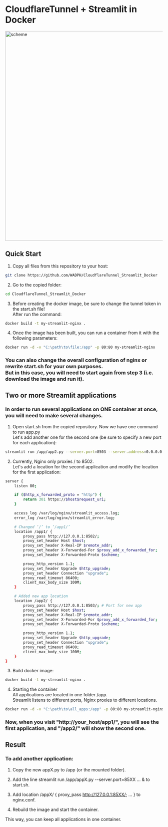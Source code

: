 # CloudflareTunnel + Streamlit in Docker

<img width="1536" height="670" alt="scheme" src="https://github.com/user-attachments/assets/e69e7d71-43ff-4cc8-a8fb-6220b46c7495" />


## Quick Start

1. Copy all files from this repository to your host:
```bash
git clone https://github.com/WADPH/CloudflareTunnel_Streamlit_Docker
```` 
2. Go to the copied folder:
```bash
cd CloudflareTunnel_Streamlit_Docker
````
3. Before creating the docker image, be sure to change the tunnel token in the start.sh file! <br>
After run the command:
```bash
docker build -t my-streamlit-nginx .
````
4. Once the image has been built, you can run a container from it with the following parameters:
```bash
docker run -d -v "C:\path\to\file:/app" -p 80:80 my-streamlit-nginx
````
### You can also change the overall configuration of nginx or rewrite start.sh for your own purposes. <br> But in this case, you will need to start again from step 3 (i.e. download the image and run it).


## Two or more Streamlit applications
### In order to run several applications on ONE container at once, you will need to make several changes.

1. Open start.sh from the copied repository. Now we have one command to run app.py <br>Let's add another one for the second one (be sure to specify a new port for each application):
```bash
streamlit run /app/app2.py --server.port=8503 --server.address=0.0.0.0 &
````
2. Currently, Nginx only proxies / to 8502.<br>Let's add a location for the second application and modify the location for the first application:
```bash
server {
    listen 80;

    if ($http_x_forwarded_proto = "http") {
        return 301 https://$host$request_uri;
    }

    access_log /var/log/nginx/streamlit_access.log;
    error_log /var/log/nginx/streamlit_error.log;

    # Changed ‘/’ to ‘/app1/’
    location /app1/ {
        proxy_pass http://127.0.0.1:8502/;
        proxy_set_header Host $host;
        proxy_set_header X-Real-IP $remote_addr;
        proxy_set_header X-Forwarded-For $proxy_add_x_forwarded_for;
        proxy_set_header X-Forwarded-Proto $scheme;

        proxy_http_version 1.1;
        proxy_set_header Upgrade $http_upgrade;
        proxy_set_header Connection "upgrade";
        proxy_read_timeout 86400;
        client_max_body_size 100M;
    }

    # Added new app location
    location /app2/ {
        proxy_pass http://127.0.0.1:8503/; # Port for new app
        proxy_set_header Host $host;
        proxy_set_header X-Real-IP $remote_addr;
        proxy_set_header X-Forwarded-For $proxy_add_x_forwarded_for;
        proxy_set_header X-Forwarded-Proto $scheme;

        proxy_http_version 1.1;
        proxy_set_header Upgrade $http_upgrade;
        proxy_set_header Connection "upgrade";
        proxy_read_timeout 86400;
        client_max_body_size 100M;
    }
}
````
3. Build docker image:
```bash
docker build -t my-streamlit-nginx .
````

4. Starting the container <br>
   All applications are located in one folder /app. <br>
   Streamlit listens to different ports, Nginx proxies to different locations.
```bash
docker run -d -v "C:\path\to\all_apps:/app" -p 80:80 my-streamlit-nginx

````


### Now, when you visit "http://your_host/app1/", you will see the first application, and "/app2/" will show the second one.

## Result
### To add another application:

1. Copy the new appX.py to /app (or the mounted folder).

2. Add the line streamlit run /app/appX.py --server.port=85XX ... & to start.sh.

3. Add location /appX/ { proxy_pass http://127.0.0.1:85XX/; ... } to nginx.conf.

4. Rebuild the image and start the container. <br>

This way, you can keep all applications in one container.
